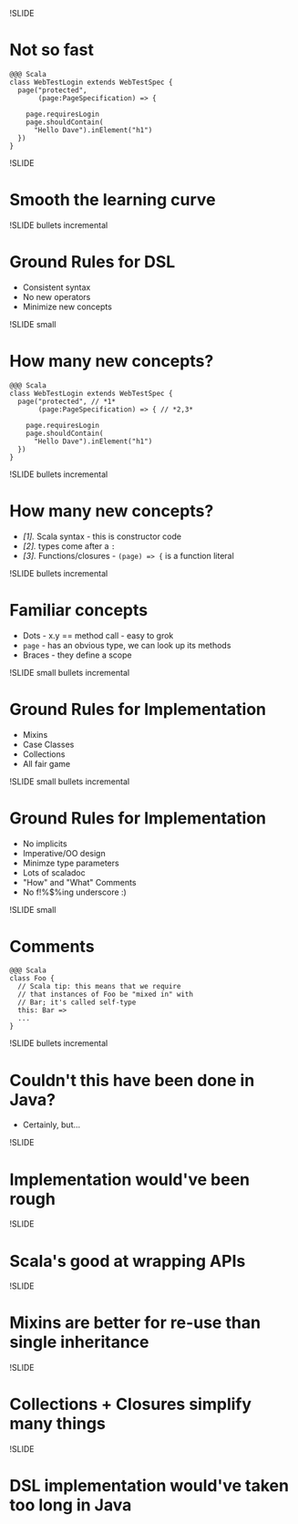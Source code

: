 !SLIDE
# Not so fast

    @@@ Scala
    class WebTestLogin extends WebTestSpec { 
      page("protected",
           (page:PageSpecification) => {

        page.requiresLogin
        page.shouldContain(
          "Hello Dave").inElement("h1")
      })
    }

!SLIDE 
# Smooth the learning curve

!SLIDE bullets incremental
# Ground Rules for DSL
* Consistent syntax
* No new operators
* Minimize new concepts

!SLIDE small
# How many new concepts?

    @@@ Scala
    class WebTestLogin extends WebTestSpec { 
      page("protected", // *1*
           (page:PageSpecification) => { // *2,3*

        page.requiresLogin
        page.shouldContain(
          "Hello Dave").inElement("h1")
      })
    }

!SLIDE bullets incremental
# How many new concepts?

* *[1].* Scala syntax - this is constructor code
* *[2].* types come after a <code>:</code>
* *[3].* Functions/closures - <code>(page) => {</code> is a function literal
 
!SLIDE bullets incremental
# Familiar concepts

* Dots - x.y == method call - easy to grok
* <code>page</code> - has an obvious type, we can look up its methods
* Braces - they define a scope

!SLIDE small bullets incremental
# Ground Rules for Implementation
* Mixins
* Case Classes
* Collections
* All fair game

!SLIDE small bullets incremental
# Ground Rules for Implementation
* No implicits
* Imperative/OO design
* Minimze type parameters
* Lots of scaladoc
* "How" and "What" Comments
* No f!%$%ing underscore :)

!SLIDE small
# Comments

    @@@ Scala
    class Foo {
      // Scala tip: this means that we require
      // that instances of Foo be "mixed in" with
      // Bar; it's called self-type
      this: Bar => 
      ...
    }

!SLIDE  bullets incremental
# Couldn't this have been done in Java?
* Certainly, but...

!SLIDE 
# Implementation would've been rough

!SLIDE 
# Scala's good at wrapping APIs

!SLIDE 
# Mixins are better for re-use than single inheritance

!SLIDE 
# Collections + Closures simplify many things

!SLIDE
# DSL implementation would've taken too long in Java
